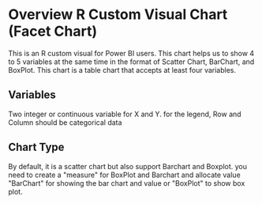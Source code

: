 
 
# Overview R Custom Visual Chart (Facet Chart)

This is an R custom visual for Power BI users. This chart helps us to show  4 to 5 variables at the same time in the format of Scatter Chart, BarChart, and BoxPlot. 
This chart is a table chart that accepts at least four variables. 
## Variables
Two integer or continuous variable for X and Y. 
for the legend, Row and Column should be categorical data
## Chart Type
By default, it is a scatter chart but also support Barchart and Boxplot. you need to create a "measure" for BoxPlot and Barchart and allocate value "BarChart" for showing the bar chart and value or "BoxPlot" to show box plot.


